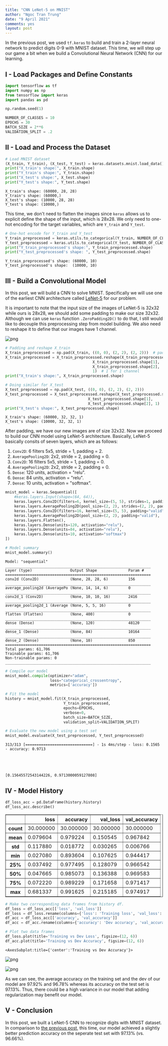 ```yaml
---
title: "CNN LeNet-5 on MNIST"
author: "Ngoc Tran Trung"
date: "9 April 2021"
comments: yes
layout: post
---
```


In the previous post, we used `tf.keras` to build and train a 2-layer neural network to predict digits 0-9 with MNIST dataset. This time, we will step up our game a bit when we build a Convolutional Neural Network (CNN) for our learning.

## I - Load Packages and Define Constants


```python
import tensorflow as tf
import numpy as np
from tensorflow import keras
import pandas as pd

np.random.seed(1)
```


```python
NUMBER_OF_CLASSES = 10
EPOCHS = 30
BATCH_SIZE = 2**6
VALIDATION_SPLIT = .2
```

## II - Load and Process the Dataset


```python
# Load MNIST dataset
(X_train, Y_train), (X_test, Y_test) = keras.datasets.mnist.load_data()
print("X_train's shape:", X_train.shape)
print("Y_train's shape:", Y_train.shape)
print("X_test's shape:", X_test.shape)
print("Y_test's shape:", Y_test.shape)
```

    X_train's shape: (60000, 28, 28)
    Y_train's shape: (60000,)
    X_test's shape: (10000, 28, 28)
    Y_test's shape: (10000,)


This time, we don't need to flatten the images since `keras` allows us to explicit define the shape of the input, which is 28x28. We only need to one-hot encoding for the target variables, which are `Y_train` and `Y_test`.


```python
# One-hot encode for Y_train and Y_test
Y_train_preprocessed = keras.utils.to_categorical(Y_train, NUMBER_OF_CLASSES)
Y_test_preprocessed = keras.utils.to_categorical(Y_test, NUMBER_OF_CLASSES)
print("Y_train_preprocessed's shape:", Y_train_preprocessed.shape)
print("Y_test_preprocessed's shape: ", Y_test_preprocessed.shape)
```

    Y_train_preprocessed's shape: (60000, 10)
    Y_test_preprocessed's shape:  (10000, 10)


## III - Build a Convolutional Model 

In this post, we will build a CNN to solve MNIST. Specifically we will use one of the earliest CNN architecture called [LeNet-5](https://en.wikipedia.org/wiki/LeNet) for our problem. 

It is important to note that the input size of the images of LeNet-5 is 32x32 while ours is 28x28, we should add some padding to make our size 32x32. Although we can use `keras` function `.ZeroPadding2D()` to do that, I still would like to decouple this preprocessing step from model building. We also need to reshape it to define that our images have 1 channel.

![png](/../figs/2021-04-09-LeNet-5-with-MNIST/LeNet5.png)


```python
# Padding and reshape X_train
X_train_preprocessed = np.pad(X_train, ((0, 0), (2, 2), (2, 2)))  # padding 2 on top and bottom for 2D
X_train_preprocessed = X_train_preprocessed.reshape(X_train_preprocessed.shape[0], 
                                       X_train_preprocessed.shape[1], 
                                       X_train_preprocessed.shape[2], 
                                       1)  # 1 for 1 channel
print("X_train's shape:", X_train_preprocessed.shape)

# Doing similar for X_test
X_test_preprocessed = np.pad(X_test, ((0, 0), (2, 2), (2, 2)))
X_test_preprocessed = X_test_preprocessed.reshape(X_test_preprocessed.shape[0],
                                     X_test_preprocessed.shape[1], 
                                     X_test_preprocessed.shape[2], 1)
print("X_test's shape:", X_test_preprocessed.shape)
```

    X_train's shape: (60000, 32, 32, 1)
    X_test's shape: (10000, 32, 32, 1)


After padding, we have our new images are of size 32x32. Now we proceed to build our CNN model using LeNet-5 architecture. Basically, LeNet-5 basically consits of seven layers, which are as follows:
1. `Conv2D`: 6 filters 5x5, stride = 1, padding = 2.
2. `AveragePooling2D`: 2x2, stride = 2, padding = 0.
3. `Conv2D`: 16 filters 5x5, stride = 1, padding = 0.
4. `AveragePooling2D`: 2x2, stride = 2, padding = 0.
5. `Dense`: 120 units, activation = "relu".
6. `Dense`: 84 units, activation = "relu".
7. `Dense`: 10 units, activation = "softmax".


```python
mnist_model = keras.Sequential([
    #keras.layers.Input(shape=(64, 64)),
    keras.layers.Conv2D(filters=6, kernel_size=(5, 5), strides=1, padding="valid", input_shape=(32, 32, 1)),
    keras.layers.AveragePooling2D(pool_size=(2, 2), strides=(2, 2), padding="valid"),
    keras.layers.Conv2D(filters=16, kernel_size=(5, 5), padding="valid"),
    keras.layers.AveragePooling2D(pool_size=(2, 2), padding="valid"),
    keras.layers.Flatten(),
    keras.layers.Dense(units=120, activation="relu"),
    keras.layers.Dense(units=84, activation="relu"),
    keras.layers.Dense(units=10, activation="softmax")
])
```


```python
# Model summary
mnist_model.summary()
```

    Model: "sequential"
    _________________________________________________________________
    Layer (type)                 Output Shape              Param #   
    =================================================================
    conv2d (Conv2D)              (None, 28, 28, 6)         156       
    _________________________________________________________________
    average_pooling2d (AveragePo (None, 14, 14, 6)         0         
    _________________________________________________________________
    conv2d_1 (Conv2D)            (None, 10, 10, 16)        2416      
    _________________________________________________________________
    average_pooling2d_1 (Average (None, 5, 5, 16)          0         
    _________________________________________________________________
    flatten (Flatten)            (None, 400)               0         
    _________________________________________________________________
    dense (Dense)                (None, 120)               48120     
    _________________________________________________________________
    dense_1 (Dense)              (None, 84)                10164     
    _________________________________________________________________
    dense_2 (Dense)              (None, 10)                850       
    =================================================================
    Total params: 61,706
    Trainable params: 61,706
    Non-trainable params: 0
    _________________________________________________________________



```python
# Compile our model
mnist_model.compile(optimizer="adam", 
                    loss="categorical_crossentropy",
                    metrics=['accuracy'])
```


```python
# Fit the model
history = mnist_model.fit(X_train_preprocessed, 
                          Y_train_preprocessed, 
                          epochs=EPOCHS,
                          verbose=0,
                          batch_size=BATCH_SIZE,
                          validation_split=VALIDATION_SPLIT)
```


```python
# Evaluate the new model using a test set
mnist_model.evaluate(X_test_preprocessed, Y_test_preprocessed)
```

    313/313 [==============================] - 1s 4ms/step - loss: 0.1565 - accuracy: 0.9713





    [0.15645572543144226, 0.9713000059127808]



## IV - Model History


```python
df_loss_acc = pd.DataFrame(history.history)
df_loss_acc.describe()
```




<div>
<style scoped>
    .dataframe tbody tr th:only-of-type {
        vertical-align: middle;
    }

    .dataframe tbody tr th {
        vertical-align: top;
    }

    .dataframe thead th {
        text-align: right;
    }
</style>
<table border="1" class="dataframe">
  <thead>
    <tr style="text-align: right;">
      <th></th>
      <th>loss</th>
      <th>accuracy</th>
      <th>val_loss</th>
      <th>val_accuracy</th>
    </tr>
  </thead>
  <tbody>
    <tr>
      <th>count</th>
      <td>30.000000</td>
      <td>30.000000</td>
      <td>30.000000</td>
      <td>30.000000</td>
    </tr>
    <tr>
      <th>mean</th>
      <td>0.079604</td>
      <td>0.979224</td>
      <td>0.150545</td>
      <td>0.967842</td>
    </tr>
    <tr>
      <th>std</th>
      <td>0.117880</td>
      <td>0.018772</td>
      <td>0.030265</td>
      <td>0.006766</td>
    </tr>
    <tr>
      <th>min</th>
      <td>0.027080</td>
      <td>0.893604</td>
      <td>0.107625</td>
      <td>0.944417</td>
    </tr>
    <tr>
      <th>25%</th>
      <td>0.037492</td>
      <td>0.977495</td>
      <td>0.128079</td>
      <td>0.966542</td>
    </tr>
    <tr>
      <th>50%</th>
      <td>0.047665</td>
      <td>0.985073</td>
      <td>0.136388</td>
      <td>0.969583</td>
    </tr>
    <tr>
      <th>75%</th>
      <td>0.072220</td>
      <td>0.989229</td>
      <td>0.171658</td>
      <td>0.971417</td>
    </tr>
    <tr>
      <th>max</th>
      <td>0.681337</td>
      <td>0.991625</td>
      <td>0.215185</td>
      <td>0.974917</td>
    </tr>
  </tbody>
</table>
</div>




```python
# Make two corresponding data frames from history df.
df_loss = df_loss_acc[['loss', 'val_loss']]
df_loss = df_loss.rename(columns={'loss': 'Training loss', 'val_loss': 'Dev loss'})
df_acc = df_loss_acc[['accuracy', 'val_accuracy']]
df_acc = df_acc.rename(columns={'accuracy': 'Dev accuracy', 'val_accuracy': 'Dev accuracy'})

# Plot two data frames
df_loss.plot(title='Training vs Dev Loss', figsize=(12, 6))
df_acc.plot(title='Training vs Dev Accuracy', figsize=(12, 6))
```




    <AxesSubplot:title={'center':'Training vs Dev Accuracy'}>




    
![png](/../figs/2021-04-09-LeNet-5-with-MNIST/output_20_1.png)
    



    
![png](/../figs/2021-04-09-LeNet-5-with-MNIST/output_20_2.png)
    


As we can see, the average accuracy on the training set and the dev of our model are 97.92% and 96.78% whereas its accuracy on the test set is 97.13%. Thus, there could be a high variance in our model that adding regularization may benefit our model.

## V - Conclusion

In this post, we built a LeNet-5 CNN to recognize digits with MNIST dataset. In comparison to [the previous post](https://newbiettn.github.io/2021/04/07/MNIST-with-keras/), this time, our model achieved a slightly better prediction accuracy on the seperate test set with 97.13% (vs. 96.66%). 


